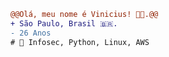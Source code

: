 ```diff
@@Olá, meu nome é Vinicius! 👩‍💻.@@
+ São Paulo, Brasil 🇧🇷.
- 26 Anos
# 📖 Infosec, Python, Linux, AWS
```

<Youre doing great>
<Good things will come to you>
<Drink water and stay awesome>

<SECRET GUEST BOOK>
<ooooooooooooooooo>
<ooooooooooooooooo
|2020-08-23
| damn this quarentine for making us unable to gather our friends for some drinks 
| miss ya!
|-- alemedeiros
|2021-06-23
| https://user-images.githubusercontent.com/66042/128732266-55fc8c78-3bd4-4a99-91fb-521e9ceba127.jpeg
| sdds, Aninha! ❤️
|-- nic>
